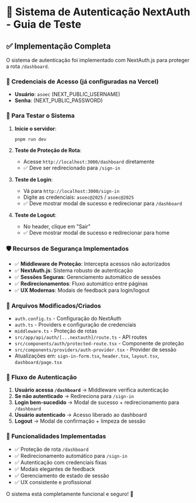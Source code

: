# 🔐 Sistema de Autenticação NextAuth - Guia de Teste

## ✅ Implementação Completa

O sistema de autenticação foi implementado com NextAuth.js para proteger a rota `/dashboard`.

### 🔑 Credenciais de Acesso (já configuradas na Vercel)

- **Usuário**: `asoec` (NEXT_PUBLIC_USERNAME)
- **Senha**: (NEXT_PUBLIC_PASSWORD)

### 🚀 Para Testar o Sistema

1. **Inicie o servidor**:

   ```bash
   pnpm run dev
   ```

2. **Teste de Proteção de Rota**:
   - Acesse `http://localhost:3000/dashboard` diretamente
   - ✅ Deve ser redirecionado para `/sign-in`

3. **Teste de Login**:
   - Vá para `http://localhost:3000/sign-in`
   - Digite as credenciais: `asoec@2025` / `asoec@2025`
   - ✅ Deve mostrar modal de sucesso e redirecionar para `/dashboard`

4. **Teste de Logout**:
   - No header, clique em "Sair"
   - ✅ Deve mostrar modal de sucesso e redirecionar para home

### 🛡️ Recursos de Segurança Implementados

- ✅ **Middleware de Proteção**: Intercepta acessos não autorizados
- ✅ **NextAuth.js**: Sistema robusto de autenticação
- ✅ **Sessões Seguras**: Gerenciamento automático de sessões
- ✅ **Redirecionamentos**: Fluxo automático entre páginas
- ✅ **UX Modernas**: Modais de feedback para login/logout

### 📁 Arquivos Modificados/Criados

- `auth.config.ts` - Configuração do NextAuth
- `auth.ts` - Providers e configuração de credenciais
- `middleware.ts` - Proteção de rotas
- `src/app/api/auth/[...nextauth]/route.ts` - API routes
- `src/components/auth/protected-route.tsx` - Componente de proteção
- `src/components/providers/auth-provider.tsx` - Provider de sessão
- Atualizações em: `sign-in-form.tsx`, `header.tsx`, `layout.tsx`, `dashboard/page.tsx`

### 🔄 Fluxo de Autenticação

1. **Usuário acessa `/dashboard`** → Middleware verifica autenticação
2. **Se não autenticado** → Redireciona para `/sign-in`
3. **Login bem-sucedido** → Modal de sucesso + redirecionamento para `/dashboard`
4. **Usuário autenticado** → Acesso liberado ao dashboard
5. **Logout** → Modal de confirmação + limpeza de sessão

### 🎯 Funcionalidades Implementadas

- ✅ Proteção de rota `/dashboard`
- ✅ Redirecionamento automático para `/sign-in`
- ✅ Autenticação com credenciais fixas
- ✅ Modais elegantes de feedback
- ✅ Gerenciamento de estado de sessão
- ✅ UX consistente e profissional

O sistema está completamente funcional e seguro! 🚀
